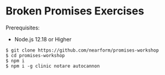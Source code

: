 # Broken Promises Exercises

Prerequisites:

* Node.js 12.18 or Higher

```
$ git clone https://github.com/nearform/promises-workshop
$ cd promises-workshop
$ npm i
$ npm i -g clinic notare autocannon
```
